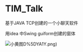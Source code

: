 # TIM_Talk
基于JAVA TCP创建的一个小聊天软件

用idea 中Swing guiform创建的窗体

![小黄图](https://raw.githubusercontent.com/egbiner/Pitures/master/8B3UHYT11985BEMI)D%5DYA1Y.png)
